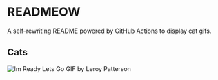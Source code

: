# READMEOW

A self-rewriting README powered by GitHub Actions to display cat gifs.

## Cats

![Im Ready Lets Go GIF by Leroy Patterson](https://media3.giphy.com/media/CjmvTCZf2U3p09Cn0h/200.gif?cid=9acd02da6mc4zqp4dwrf4p8q34cnhjikgm6gbifcplevmf3d&ep=v1_gifs_search&rid=200.gif&ct=g)
